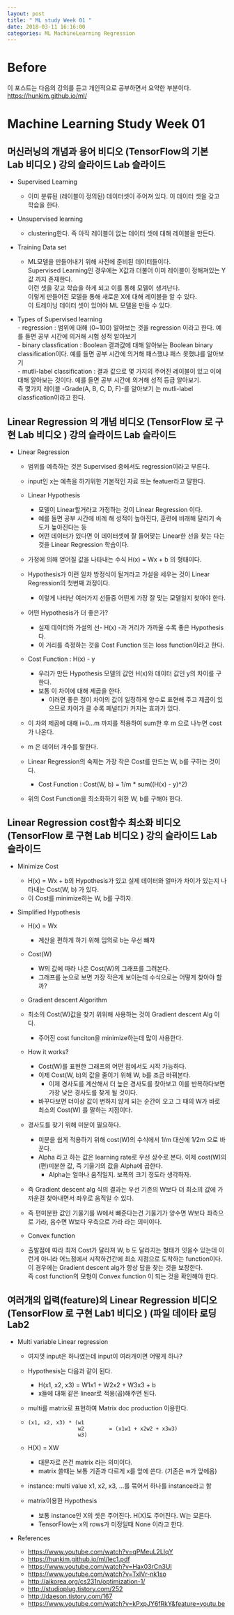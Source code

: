 ```yaml
---
layout: post
title: " ML study Week 01 "
date: 2018-03-11 16:16:00
categories: ML MachineLearning Regression
---
```


# Before  
이 포스트는 다음의 강의를 듣고 개인적으로 공부하면서 요약한 부분이다. 
https://hunkim.github.io/ml/

# Machine Learning Study Week 01  

## 머신러닝의 개념과 용어 비디오  (TensorFlow의 기본 Lab 비디오 ) 강의 슬라이드  Lab 슬라이드  

  - Supervised Learning  
    - 이미 분류된 (레이블이 정의된) 데이터셋이 주어져 있다. 이 데이터 셋을 갖고 학습을 한다.
  - Unsupervised learning
    - clustering한다. 즉 아직 레이블이 없는 데이터 셋에 대해 레이블을 만든다.

  - Training Data set
    - ML모델을 만들어내기 위해 사전에 준비된 데이터들이다.   
      Supervised Learning인 경우에는 X값과 더불어 이미 레이블이 정해져있는 Y 값 까지 존재한다.   
      이런 셋을 갖고 학습을 하게 되고  이를 통해 모델이 생겨난다.  
      이렇게 만들어진 모델을 통해 새로운 X에 대해 레이블을 알 수 있다.  
      이 트레이닝 데이터 셋이 있어야 ML 모델을 만들 수 있다.  

  -  Types of Supervised learning  
    - regression : 범위에 대해 (0~100) 알아보는 것을 regression 이라고 한다. 예를 들면 공부 시간에 의거해 시험 성적 알아보기  
    - binary classfication : Boolean 결과값에 대해 알아보는 Boolean binary classification이다. 예를 들면  공부 시간에 의거해 패스했냐 패스 못했냐를 알아보기  
    - mutli-label classification : 결과 값으로 몇 가지의 주어진 레이블이 있고 이에 대해 알아보는 것이다. 예를 들면  공부 시간에 의거해 성적 등급 알아보기.   
            즉 몇가지 레이블 -Grade(A, B, C, D, F)-를 알아보기 는 mutli-label classfication이라고 한다.


## Linear Regression 의 개념 비디오  (TensorFlow 로 구현 Lab 비디오 ) 강의 슬라이드  Lab 슬라이드   

- Linear Regression  
  - 범위를 예측하는 것은 Supervised 중에서도 regression이라고 부른다.  
  - input인 x는 예측을 하기위한 기본적인 자료 또는 featuer라고 말한다.  

  - Linear Hypothesis  
    - 모델이 Linear할거라고 가정하는 것이 Linear Regression 이다.   
    - 예를 들면 공부 시간에 비례 해 성적이 높아진다, 훈련에 비래해 달리기 속도가 높아진다는 등  
    - 어떤 데이터가 있다면 이 데이터셋에 잘 들어맞는 Linear한 선을 찾는 다는 것을 Linear Regression 학습이다.  

  - 가정에 의해 얻어질 값을 나타내는 수식  H(x) = Wx + b 의 형태이다.    
  - Hypothesis가 이런 일차 방정식이 될거라고 가설을 세우는 것이 Linear Regression의 첫번째 과정이다.  
    -  이렇게 나타난 여러가지 선들중 어떤게 가장 잘 맞는 모델일지 찾아야 한다.  

  - 어떤 Hypothesis가 더 좋은가?  
    - 실제 데이터와 가설의 선- H(x) -과 거리가 가까울 수록 좋은 Hypothesis 다.  
    - 이 거리를 측정하는 것을 Cost Function 또는 loss function이라고 한다.  
  - Cost Function : H(x) - y  
    - 우리가 만든 Hypothesis 모델의 값인 H(x)와 데이터 값인 y의 차이를 구한다.  
    - 보통 이 차이에 대해 제곱을 한다.   
      - 이러면 좋은 점이 차이의 값이 일정하게 양수로 표현해 주고 제곱이 있으므로 차이가 클 수록 페널티가 커지는 효과가 있다.   
  - 이 차의 제곱에 대해 i=0...m 까지를 적용하여 sum한 후 m 으로 나누면 cost가 나온다.
  - m 은 데이터 개수를 말한다.  

  - Linear Regression의 숙제는 가장 작은 Cost를 만드는  W, b를 구하는 것이다.  
    - Cost Function :  Cost(W, b) = 1/m * sum((H(x) - y)^2)
  - 위의 Cost Function을 최소화하기 위한 W, b를 구해야 한다.  


## Linear Regression cost함수 최소화 비디오  (TensorFlow 로 구현 Lab 비디오 ) 강의 슬라이드  Lab 슬라이드   
  - Minimize Cost  
    - H(x) = Wx + b의  Hypothesis가 있고 실제 데이터와 얼마가 차이가 있는지 나타내는 Cost(W, b) 가 있다.  
    - 이 Cost를 minimize하는 W, b를 구하자.
  
  - Simplified Hypothesis   
    - H(x) = Wx  
      - 계산을 편하게 하기 위해 임의로 b는 우선 뺴자  
    - Cost(W)   
      - W의 값에 따라 나온 Cost(W)의 그래프를 그려본다.   
      - 그래프를 눈으로 보면 가장 작은게 보이는데 수식으로는 어떻게 찾아야 할까?

    - Gradient descent Algorithm  
    - 최소의 Cost(W)값을 찾기 위위해 사용하는 것이 Gradient descent Alg 이다.  
      - 주어진 cost funciton을 minimize하는데 많이 사용한다.  
    - How it works?  
      - Cost(W)를 표현한 그래프의 어떤 점에서도 시작 가능하다. 
      - 이제 Cost(W, b)의 값을 줄이기 위해 W, b를 조금 바꿔본다. 
        - 이제 경사도를 계산해서 더 높은 경사도를 찾아보고 이를 반복하다보면 가장 낮은 경사도를 찾게 될 것이다.
      - 바꾸다보면 더이상 값이 변하지 않게 되는 순간이 오고 그 때의 W가 바로 최소의 Cost(W) 를 말하는 지점이다.  

    - 경사도를 찾기 위해 미분이 필요하다.  
      - 미분을 쉽게 적용하기 위해 cost(W)의 수식에서 1/m 대신에 1/2m 으로 바꾼다.
      - Alpha 라고 하는 값은 learning rate로 우선 상수로 본다. 이제 cost(W)의 (편)미분한 값, 즉 기울기의 값을 Alpha에 곱한다. 
        - Alpha는 얼마나 움직일지. 보폭의 크기 정도라 생각하자.
    - 즉 Gradient descent alg 식의 결과는 우선 기존의 W보다 더 최소의 값에 가까운걸 찾아내면서 좌우로 움직일 수 있다.  
    - 즉 편미분한 값인 기울기를 W에서 뺴준다는건 기울기가 양수면 W보다 좌측으로 가라, 음수면 W보다 우측으로 가라 라는 의미이다.  


    - Convex function  
    - 출발점에 따라 최저 Cost가 달라져 W, b 도 달라지는 형태가 잇을수 있는데 이런게 아니라 어느점에서 시작하건간에 최소 지점으로 도착하는 function이다.   
    이 경우에는 Gradient descent alg가 항상 답을 찾는 것을 보장한다.  
    즉 cost function의 모형이 Convex function 이 되는 것을 확인해야 한다.


## 여러개의 입력(feature)의 Linear Regression 비디오  (TensorFlow 로 구현 Lab1 비디오 ) (파일 데이타 로딩 Lab2   

- Multi variable Linear regression  
    - 여지껏 input은 하나였는데 input이 여러개이면 어떻게 하나?
    - Hypothesis는 다음과 같이 된다.   
      - H(x1, x2, x3) = W1x1 + W2x2 + W3x3 + b
      - x들에 대해 같은 linear로 적용(곱)해주면 된다.  
    - multi를 matrix로 표현하여 Matrix doc production 이용한다.   
    - ```code
      (x1, x2, x3) * (w1
                      w2        = (x1w1 + x2w2 + x3w3)
                      w3)

      ```  
    - H(X) = XW  
      - 대문자로 쓴건 matrix 라는 의미이다. 
      - matrix 쓸때는 보통 기존과 다르게 x를 앞에 쓴다. (기존은 w가 앞에옴)

    - instance: multi value x1, x2, x3, ...를 묶어서 하나를 instance라고 함  
    - matrix이용한 Hypothesis    
      - 보통 instance인 X의 셋은 주어진다. H(X)도 주어진다. W는 모른다.
      - TensorFlow는 x의 rows가 미정일때 None 이라고 한다.





- References  
  - https://www.youtube.com/watch?v=qPMeuL2LIqY  
  - https://hunkim.github.io/ml/lec1.pdf  
  - https://www.youtube.com/watch?v=Hax03rCn3UI  
  - https://www.youtube.com/watch?v=TxIVr-nk1so  
  - http://aikorea.org/cs231n/optimization-1/  
  - http://studioplug.tistory.com/252  
  - http://daeson.tistory.com/167  
  - https://www.youtube.com/watch?v=kPxpJY6fRkY&feature=youtu.be  
